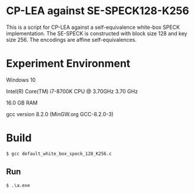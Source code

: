 # CP-LEA against SE-SPECK128-K256

This is a script for CP-LEA against a self-equivalence white-box SPECK implementation. The SE-SPECK is constructed with block size 128 and key size 256. The encodings are affine self-equivalences.

# Experiment Environment
Windows 10

Intel(R) Core(TM) i7-8700K CPU @ 3.70GHz   3.70 GHz

16.0 GB RAM

gcc version 8.2.0 (MinGW.org GCC-8.2.0-3)

# Build

```
$ gcc default_white_box_speck_128_K256.c
```

## Run

```
$ .\a.exe
```